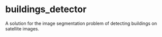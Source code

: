 # buildings_detector
A solution for the image segmentation problem of detecting buildings on satellite images.
